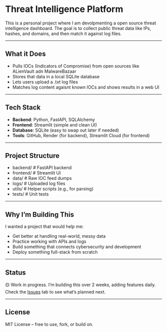 # Threat Intelligence Platform 

This is a personal project where I am devolpmenting a open source threat intelligence dashboard. The goal is to collect public threat data like IPs, hashes, and domains, and then match it against log files.

---

## What it Does
- Pulls IOCs (Indicators of Compromise) from open sources like ALienVault adn MalwareBazaar
- Stores that data in a local SQLite database
- Lets users upload a .txt log files
- Matches log content agaisnt known IOCs and shows results in a web UI

---

## Tech Stack
- **Backend**: Python, FastAPI, SQLAlchemy
- **Frontend**: Streamlit (simple and clean UI)
- **Database**: SQLite (easy to swap out later if needed)
- **Tools**: GitHub, Render (for backend), Streamlit Cloud (for frontend)

---

## Project Structure 
- backend/ # FastAPI backend
- frontend/ # Streamlit UI
- data/ # Raw IOC feed dumps
- logs/ # Uploaded log files
- utils/ # Helper scripts (e.g., for parsing)
- tests/ # Unit tests


---

## Why I’m Building This
I wanted a project that would help me:
- Get better at handling real-world, messy data
- Practice working with APIs and logs
- Build something that connects cybersecurity and development
- Deploy something full-stack from scratch

---

## Status
🟡 Work in progress. I’m building this over 2 weeks, adding features daily.  
Check the [Issues](https://github.com/Avikandadi/threat-intel-platform/issues) tab to see what’s planned next.

---

##  License
MIT License – free to use, fork, or build on.




